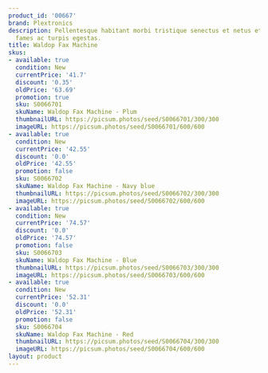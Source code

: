 ```yaml
---
product_id: '00667'
brand: Plextronics
description: Pellentesque habitant morbi tristique senectus et netus et malesuada
  fames ac turpis egestas.
title: Waldop Fax Machine
skus:
- available: true
  condition: New
  currentPrice: '41.7'
  discount: '0.35'
  oldPrice: '63.69'
  promotion: true
  sku: S0066701
  skuName: Waldop Fax Machine - Plum
  thumbnailURL: https://picsum.photos/seed/S0066701/300/300
  imageURL: https://picsum.photos/seed/S0066701/600/600
- available: true
  condition: New
  currentPrice: '42.55'
  discount: '0.0'
  oldPrice: '42.55'
  promotion: false
  sku: S0066702
  skuName: Waldop Fax Machine - Navy blue
  thumbnailURL: https://picsum.photos/seed/S0066702/300/300
  imageURL: https://picsum.photos/seed/S0066702/600/600
- available: true
  condition: New
  currentPrice: '74.57'
  discount: '0.0'
  oldPrice: '74.57'
  promotion: false
  sku: S0066703
  skuName: Waldop Fax Machine - Blue
  thumbnailURL: https://picsum.photos/seed/S0066703/300/300
  imageURL: https://picsum.photos/seed/S0066703/600/600
- available: true
  condition: New
  currentPrice: '52.31'
  discount: '0.0'
  oldPrice: '52.31'
  promotion: false
  sku: S0066704
  skuName: Waldop Fax Machine - Red
  thumbnailURL: https://picsum.photos/seed/S0066704/300/300
  imageURL: https://picsum.photos/seed/S0066704/600/600
layout: product
---
```

